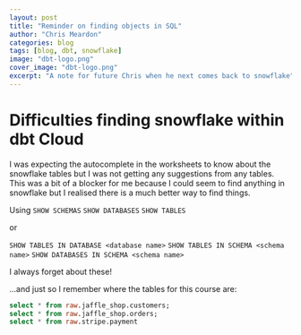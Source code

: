 ```yaml
---
layout: post
title: "Reminder on finding objects in SQL"
author: "Chris Meardon"
categories: blog
tags: [blog, dbt, snowflake]
image: "dbt-logo.png"
cover_image: "dbt-logo.png"
excerpt: "A note for future Chris when he next comes back to snowflake"
---
```


# Difficulties finding snowflake within dbt Cloud

I was expecting the autocomplete in the worksheets to know about the snowflake tables but I was not getting any suggestions from any tables. This was a bit of a blocker for me because I could seem to find anything in snowflake but I realised there is a much better way to find things.

Using `SHOW SCHEMAS` `SHOW DATABASES` `SHOW TABLES`

or

`SHOW TABLES IN DATABASE <database name>`
`SHOW TABLES IN SCHEMA <schema name>`
`SHOW DATABASES IN SCHEMA <schema name>`

I always forget about these!

...and just so I remember where the tables for this course are:

```SQL
select * from raw.jaffle_shop.customers;
select * from raw.jaffle_shop.orders;
select * from raw.stripe.payment
```
